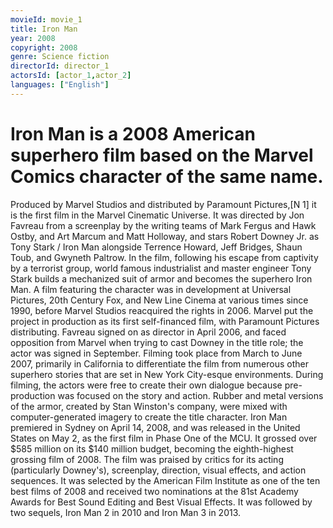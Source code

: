```yaml
---
movieId: movie_1
title: Iron Man
year: 2008
copyright: 2008
genre: Science fiction
directorId: director_1
actorsId: [actor_1,actor_2]
languages: ["English"]
---
```


# Iron Man is a 2008 American superhero film based on the Marvel Comics character of the same name.
Produced by Marvel Studios and distributed by Paramount Pictures,[N 1] it is the first film in the Marvel Cinematic Universe. It was directed by Jon Favreau from a screenplay by the writing teams of Mark Fergus and Hawk Ostby, and Art Marcum and Matt Holloway, and stars Robert Downey Jr. as Tony Stark / Iron Man alongside Terrence Howard, Jeff Bridges, Shaun Toub, and Gwyneth Paltrow. In the film, following his escape from captivity by a terrorist group, world famous industrialist and master engineer Tony Stark builds a mechanized suit of armor and becomes the superhero Iron Man.
A film featuring the character was in development at Universal Pictures, 20th Century Fox, and New Line Cinema at various times since 1990, before Marvel Studios reacquired the rights in 2006. Marvel put the project in production as its first self-financed film, with Paramount Pictures distributing. Favreau signed on as director in April 2006, and faced opposition from Marvel when trying to cast Downey in the title role; the actor was signed in September. Filming took place from March to June 2007, primarily in California to differentiate the film from numerous other superhero stories that are set in New York City-esque environments. During filming, the actors were free to create their own dialogue because pre-production was focused on the story and action. Rubber and metal versions of the armor, created by Stan Winston's company, were mixed with computer-generated imagery to create the title character.
Iron Man premiered in Sydney on April 14, 2008, and was released in the United States on May 2, as the first film in Phase One of the MCU. It grossed over $585 million on its $140 million budget, becoming the eighth-highest grossing film of 2008. The film was praised by critics for its acting (particularly Downey's), screenplay, direction, visual effects, and action sequences. It was selected by the American Film Institute as one of the ten best films of 2008 and received two nominations at the 81st Academy Awards for Best Sound Editing and Best Visual Effects. It was followed by two sequels, Iron Man 2 in 2010 and Iron Man 3 in 2013.
